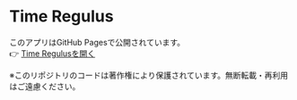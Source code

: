 # Time Regulus

このアプリはGitHub Pagesで公開されています。  
👉 [Time Regulusを開く](https://宗志.github.io/time-regulus/)

※このリポジトリのコードは著作権により保護されています。無断転載・再利用はご遠慮ください。
